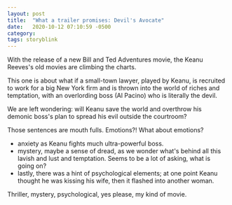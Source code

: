 ```yaml
---
layout: post
title:  "What a trailer promises: Devil's Avocate"
date:   2020-10-12 07:10:59 -0500
category: 
tags: storyblink
---
```

With the release of a new Bill and Ted Adventures movie, the Keanu Reeves's old movies are climbing the charts. 

This one is about what if a small-town lawyer, played by Keanu, is recruited to work for a big New York firm and is thrown into the world of riches and temptation, with an overlording boss (Al Pacino) who is literally the devil.

We are left wondering: will Keanu save the world and overthrow his demonic boss's plan to spread his evil outside the courtroom?

Those sentences are mouth fulls. Emotions?! What about emotions?

- anxiety as Keanu fights much ultra-powerful boss.
- mystery, maybe a sense of dread, as we wonder what's behind all this lavish and lust and temptation. Seems to be a lot of asking, what is going on?
- lastly, there was a hint of psychological elements; at one point Keanu thought he was kissing his wife, then it flashed into another woman.

Thriller, mystery, psychological, yes please, my kind of movie.